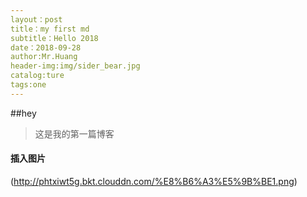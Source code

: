 ```yaml
---
layout：post
title：my first md
subtitle：Hello 2018
date：2018-09-28
author:Mr.Huang
header-img:img/sider_bear.jpg
catalog:ture
tags:one
---
```

##hey
>这是我的第一篇博客
#### 插入图片
(http://phtxiwt5g.bkt.clouddn.com/%E8%B6%A3%E5%9B%BE1.png)
